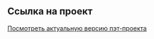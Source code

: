## Ссылка на проект

[Посмотреть актуальную версию пэт-проекта](https://aleksiy2022.github.io/CPS/)
